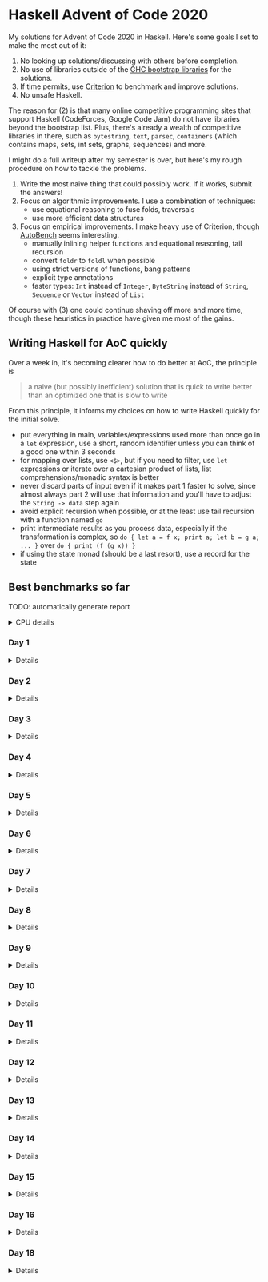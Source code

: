 # Haskell Advent of Code 2020
My solutions for Advent of Code 2020 in Haskell.  Here's some goals I
set to make the most out of it:

1. No looking up solutions/discussing with others before completion.
2. No use of libraries outside of the [GHC bootstrap
  libraries](https://downloads.haskell.org/~ghc/latest/docs/html/libraries/index.html)
  for the solutions.
3. If time permits, use
  [Criterion](https://hackage.haskell.org/package/criterion) to
  benchmark and improve solutions.
4. No unsafe Haskell.

The reason for (2) is that many online competitive programming sites
that support Haskell (CodeForces, Google Code Jam) do not have
libraries beyond the bootstrap list.  Plus, there's already a wealth
of competitive libraries in there, such as `bytestring`, `text`,
`parsec`, `containers` (which contains maps, sets, int sets, graphs,
sequences) and more.

I might do a full writeup after my semester is over, but here's my
rough procedure on how to tackle the problems.

1. Write the most naive thing that could possibly work.  If it works,
   submit the answers!
2. Focus on algorithmic improvements.  I use a combination of
   techniques:
   - use equational reasoning to fuse folds, traversals
   - use more efficient data structures
3. Focus on empirical improvements.  I make heavy use of Criterion,
   though [AutoBench](https://github.com/mathandley/AutoBench) seems
   interesting.
   - manually inlining helper functions and equational reasoning, tail
     recursion
   - convert `foldr` to `foldl` when possible
   - using strict versions of functions, bang patterns
   - explicit type annotations
   - faster types: `Int` instead of `Integer`, `ByteString` instead of
     `String`, `Sequence` or `Vector` instead of `List`

Of course with (3) one could continue shaving off more and more time,
though these heuristics in practice have given me most of the gains.

## Writing Haskell for AoC quickly
Over a week in, it's becoming clearer how to do better at AoC, the
principle is

> a naive (but possibly inefficient) solution that is quick to write
> better than an optimized one that is slow to write

From this principle, it informs my choices on how to write Haskell
quickly for the initial solve.

- put everything in main, variables/expressions used more than once go
  in a `let` expression, use a short, random identifier unless you can
  think of a good one within 3 seconds
- for mapping over lists, use `<$>`, but if you need to filter, use
  `let` expressions or iterate over a cartesian product of lists, list
  comprehensions/monadic syntax is better
- never discard parts of input even if it makes part 1 faster to
  solve, since almost always part 2 will use that information and
  you'll have to adjust the `String -> data` step again
- avoid explicit recursion when possible, or at the least use tail
  recursion with a function named `go`
- print intermediate results as you process data, especially if the
  transformation is complex, so `do { let a = f x; print a; let b = g
  a; ... }` over `do { print (f (g x)) }`
- if using the state monad (should be a last resort), use a record for
  the state

## Best benchmarks so far
TODO: automatically generate report
<details>
<summary>CPU details</summary>

```
Architecture:                    x86_64
CPU op-mode(s):                  32-bit, 64-bit
Byte Order:                      Little Endian
Address sizes:                   39 bits physical, 48 bits virtual
CPU(s):                          4
On-line CPU(s) list:             0-3
Thread(s) per core:              2
Core(s) per socket:              2
Socket(s):                       1
NUMA node(s):                    1
Vendor ID:                       GenuineIntel
CPU family:                      6
Model:                           69
Model name:                      Intel(R) Core(TM) i5-4288U CPU @ 2.60GHz
```
</details>

### Day 1
<details>

```
benchmarking day1/part1
time                 448.6 ns   (446.9 ns .. 450.4 ns)
                     1.000 R²   (1.000 R² .. 1.000 R²)
mean                 447.6 ns   (446.4 ns .. 449.5 ns)
std dev              5.041 ns   (3.535 ns .. 8.317 ns)

benchmarking day1/part2
time                 27.75 μs   (27.65 μs .. 27.84 μs)
                     1.000 R²   (1.000 R² .. 1.000 R²)
mean                 27.75 μs   (27.68 μs .. 27.84 μs)
std dev              264.1 ns   (188.8 ns .. 350.6 ns)
```
</details>

### Day 2
<details>

```
benchmarking day2/part1
time                 25.33 μs   (25.21 μs .. 25.49 μs)
                     1.000 R²   (0.999 R² .. 1.000 R²)
mean                 25.39 μs   (25.28 μs .. 25.57 μs)
std dev              472.6 ns   (340.0 ns .. 636.7 ns)
variance introduced by outliers: 16% (moderately inflated)

benchmarking day2/part2
time                 12.15 μs   (12.10 μs .. 12.23 μs)
                     1.000 R²   (1.000 R² .. 1.000 R²)
mean                 12.24 μs   (12.18 μs .. 12.37 μs)
std dev              305.9 ns   (195.5 ns .. 521.6 ns)
variance introduced by outliers: 27% (moderately inflated)
```
</details>

### Day 3
<details>

```
benchmarking day3/part1
time                 11.91 μs   (11.88 μs .. 11.93 μs)
                     1.000 R²   (1.000 R² .. 1.000 R²)
mean                 11.92 μs   (11.88 μs .. 11.98 μs)
std dev              165.8 ns   (113.6 ns .. 264.1 ns)
variance introduced by outliers: 10% (moderately inflated)

benchmarking day3/part2
time                 26.72 μs   (26.12 μs .. 27.31 μs)
                     0.997 R²   (0.995 R² .. 0.999 R²)
mean                 25.96 μs   (25.73 μs .. 26.36 μs)
std dev              986.3 ns   (621.4 ns .. 1.451 μs)
variance introduced by outliers: 44% (moderately inflated)
```
</details>

### Day 4
<details>

```
benchmarking day4/part1
time                 13.41 μs   (13.37 μs .. 13.45 μs)
                     1.000 R²   (0.999 R² .. 1.000 R²)
mean                 13.51 μs   (13.41 μs .. 13.85 μs)
std dev              551.3 ns   (152.7 ns .. 1.126 μs)
variance introduced by outliers: 49% (moderately inflated)

benchmarking day4/part2
time                 2.239 ms   (2.223 ms .. 2.254 ms)
                     0.999 R²   (0.998 R² .. 1.000 R²)
mean                 2.269 ms   (2.249 ms .. 2.311 ms)
std dev              98.12 μs   (46.41 μs .. 174.5 μs)
variance introduced by outliers: 28% (moderately inflated)
```
</details>

### Day 5
<details>

```
benchmarking day5/part1
time                 16.39 μs   (16.29 μs .. 16.51 μs)
                     1.000 R²   (1.000 R² .. 1.000 R²)
mean                 16.34 μs   (16.31 μs .. 16.40 μs)
std dev              136.6 ns   (84.33 ns .. 208.5 ns)

benchmarking day5/part2
time                 16.39 μs   (16.31 μs .. 16.51 μs)
                     1.000 R²   (1.000 R² .. 1.000 R²)
mean                 16.38 μs   (16.33 μs .. 16.45 μs)
std dev              188.9 ns   (109.6 ns .. 276.3 ns)
```
</details>

### Day 6
<details>

```
benchmarking day6/part1
time                 13.47 μs   (13.30 μs .. 13.67 μs)
                     0.997 R²   (0.996 R² .. 0.998 R²)
mean                 14.08 μs   (13.79 μs .. 14.41 μs)
std dev              1.105 μs   (919.3 ns .. 1.464 μs)
variance introduced by outliers: 79% (severely inflated)

benchmarking day6/part2
time                 12.00 μs   (11.94 μs .. 12.08 μs)
                     0.999 R²   (0.999 R² .. 1.000 R²)
mean                 12.15 μs   (12.04 μs .. 12.41 μs)
std dev              536.6 ns   (266.7 ns .. 981.4 ns)
variance introduced by outliers: 53% (severely inflated)
```
</details>

### Day 7
<details>

```
benchmarking day7/part1
time                 1.990 ms   (1.946 ms .. 2.052 ms)
                     0.997 R²   (0.995 R² .. 0.999 R²)
mean                 1.957 ms   (1.929 ms .. 1.988 ms)
std dev              97.12 μs   (75.89 μs .. 139.0 μs)
variance introduced by outliers: 35% (moderately inflated)

benchmarking day7/part2
time                 532.3 μs   (529.0 μs .. 536.7 μs)
                     0.998 R²   (0.996 R² .. 1.000 R²)
mean                 538.0 μs   (532.5 μs .. 550.4 μs)
std dev              26.07 μs   (15.15 μs .. 44.87 μs)
variance introduced by outliers: 42% (moderately inflated)
```
</details>

### Day 8
<details>

```
benchmarking day8/part1
time                 24.09 μs   (23.95 μs .. 24.27 μs)
                     0.999 R²   (0.999 R² .. 1.000 R²)
mean                 24.22 μs   (24.02 μs .. 24.48 μs)
std dev              781.9 ns   (598.8 ns .. 1.083 μs)
variance introduced by outliers: 36% (moderately inflated)

benchmarking day8/part2
time                 12.14 ms   (12.03 ms .. 12.25 ms)
                     0.998 R²   (0.996 R² .. 1.000 R²)
mean                 12.07 ms   (11.97 ms .. 12.23 ms)
std dev              322.7 μs   (211.3 μs .. 509.9 μs)
```
</details>

### Day 9
<details>

```
benchmarking day9/part1
time                 179.3 μs   (177.4 μs .. 181.3 μs)
                     0.999 R²   (0.999 R² .. 1.000 R²)
mean                 178.6 μs   (177.1 μs .. 180.4 μs)
std dev              5.729 μs   (3.968 μs .. 8.236 μs)
variance introduced by outliers: 28% (moderately inflated)

benchmarking day9/part2
time                 13.13 μs   (13.07 μs .. 13.20 μs)
                     1.000 R²   (1.000 R² .. 1.000 R²)
mean                 13.13 μs   (13.06 μs .. 13.23 μs)
std dev              266.3 ns   (184.4 ns .. 370.2 ns)
variance introduced by outliers: 19% (moderately inflated)
```
</details>

### Day 10
<details>

```
benchmarking day10/part1
time                 1.043 μs   (1.016 μs .. 1.073 μs)
                     0.997 R²   (0.996 R² .. 0.999 R²)
mean                 1.036 μs   (1.022 μs .. 1.068 μs)
std dev              66.24 ns   (32.12 ns .. 112.3 ns)
variance introduced by outliers: 77% (severely inflated)

benchmarking day10/part2
time                 10.77 μs   (10.64 μs .. 10.94 μs)
                     0.998 R²   (0.997 R² .. 0.999 R²)
mean                 10.89 μs   (10.73 μs .. 11.08 μs)
std dev              591.3 ns   (468.3 ns .. 793.8 ns)
variance introduced by outliers: 64% (severely inflated)
```
</details>

### Day 11
<details>

```
benchmarking day11/part1
time                 786.8 ms   (733.2 ms .. NaN s)
                     0.999 R²   (0.997 R² .. 1.000 R²)
mean                 807.9 ms   (790.7 ms .. 826.1 ms)
std dev              22.23 ms   (11.00 ms .. 28.15 ms)
variance introduced by outliers: 19% (moderately inflated)

benchmarking day11/part2
time                 1.617 s    (1.569 s .. 1.713 s)
                     1.000 R²   (0.999 R² .. 1.000 R²)
mean                 1.625 s    (1.607 s .. 1.645 s)
std dev              23.63 ms   (8.665 ms .. 31.22 ms)
variance introduced by outliers: 19% (moderately inflated)
```
</details>

### Day 12
<details>

```
benchmarking day12/part1
time                 9.821 μs   (9.699 μs .. 9.981 μs)
                     0.998 R²   (0.994 R² .. 0.999 R²)
mean                 9.858 μs   (9.764 μs .. 10.11 μs)
std dev              457.1 ns   (236.7 ns .. 852.9 ns)
variance introduced by outliers: 56% (severely inflated)

benchmarking day12/part2
time                 17.61 μs   (17.48 μs .. 17.73 μs)
                     1.000 R²   (1.000 R² .. 1.000 R²)
mean                 17.51 μs   (17.43 μs .. 17.59 μs)
std dev              271.1 ns   (223.0 ns .. 338.6 ns)
variance introduced by outliers: 12% (moderately inflated)
```
</details>

### Day 13
<details>

```
benchmarking day13/part1
time                 845.1 ns   (841.6 ns .. 849.8 ns)
                     1.000 R²   (0.999 R² .. 1.000 R²)
mean                 847.3 ns   (843.4 ns .. 856.5 ns)
std dev              18.78 ns   (10.07 ns .. 33.84 ns)
variance introduced by outliers: 28% (moderately inflated)

benchmarking day13/part2
time                 9.215 μs   (9.182 μs .. 9.257 μs)
                     1.000 R²   (1.000 R² .. 1.000 R²)
mean                 9.208 μs   (9.167 μs .. 9.263 μs)
std dev              158.8 ns   (121.9 ns .. 209.0 ns)
variance introduced by outliers: 15% (moderately inflated)
```
</details>

### Day 14
<details>

```
benchmarking day14/part1
time                 545.2 μs   (540.3 μs .. 552.9 μs)
                     0.999 R²   (0.998 R² .. 1.000 R²)
mean                 542.5 μs   (540.1 μs .. 546.8 μs)
std dev              10.63 μs   (6.327 μs .. 18.41 μs)
variance introduced by outliers: 10% (moderately inflated)

benchmarking day14/part2
time                 46.26 ms   (45.08 ms .. 48.46 ms)
                     0.996 R²   (0.991 R² .. 1.000 R²)
mean                 45.57 ms   (45.13 ms .. 46.43 ms)
std dev              1.216 ms   (655.2 μs .. 2.038 ms)
```
</details>

### Day 15
<details>

```
benchmarking day15/part1
time                 320.8 μs   (316.7 μs .. 326.0 μs)
                     0.998 R²   (0.996 R² .. 0.999 R²)
mean                 318.6 μs   (315.7 μs .. 323.1 μs)
std dev              11.70 μs   (8.501 μs .. 16.76 μs)
variance introduced by outliers: 32% (moderately inflated)

benchmarking day14/part2
time                 46.26 ms   (45.08 ms .. 48.46 ms)
                     0.996 R²   (0.991 R² .. 1.000 R²)
mean                 45.57 ms   (45.13 ms .. 46.43 ms)
std dev              1.216 ms   (655.2 μs .. 2.038 ms)
```
</details>

### Day 16
<details>

```
benchmarking day16/part1
time                 32.59 μs   (32.22 μs .. 33.06 μs)
                     0.999 R²   (0.999 R² .. 1.000 R²)
mean                 32.36 μs   (32.22 μs .. 32.62 μs)
std dev              564.0 ns   (345.3 ns .. 856.7 ns)
variance introduced by outliers: 14% (moderately inflated)

benchmarking day16/part2
time                 15.24 ms   (14.91 ms .. 15.65 ms)
                     0.996 R²   (0.990 R² .. 1.000 R²)
mean                 15.14 ms   (14.96 ms .. 15.44 ms)
std dev              510.9 μs   (302.4 μs .. 863.4 μs)
variance introduced by outliers: 11% (moderately inflated)
```
</details>

### Day 18
<details>

```
benchmarking day18/part1
time                 5.435 ms   (5.383 ms .. 5.490 ms)
                     0.999 R²   (0.999 R² .. 1.000 R²)
mean                 5.466 ms   (5.423 ms .. 5.538 ms)
std dev              167.9 μs   (103.6 μs .. 304.1 μs)
variance introduced by outliers: 14% (moderately inflated)

benchmarking day18/part2
time                 5.780 ms   (5.728 ms .. 5.841 ms)
                     0.999 R²   (0.999 R² .. 1.000 R²)
mean                 5.756 ms   (5.722 ms .. 5.805 ms)
std dev              126.0 μs   (89.81 μs .. 179.4 μs)
```

### Day 19
<details>

```
benchmarking day19/part1
time                 7.695 ms   (7.588 ms .. 7.800 ms)
                     0.996 R²   (0.990 R² .. 0.999 R²)
mean                 7.775 ms   (7.649 ms .. 7.933 ms)
std dev              408.1 μs   (314.2 μs .. 543.3 μs)
variance introduced by outliers: 25% (moderately inflated)

benchmarking day19/part2
time                 70.92 ms   (70.21 ms .. 71.47 ms)
                     1.000 R²   (1.000 R² .. 1.000 R²)
mean                 70.95 ms   (70.49 ms .. 71.45 ms)
std dev              873.7 μs   (599.9 μs .. 1.360 ms)
```

### Day 20
<details>

```
benchmarking day20/part1
time                 14.83 ms   (14.67 ms .. 15.00 ms)
                     0.999 R²   (0.998 R² .. 1.000 R²)
mean                 14.84 ms   (14.76 ms .. 15.04 ms)
std dev              302.7 μs   (147.6 μs .. 570.8 μs)
```
</details>
